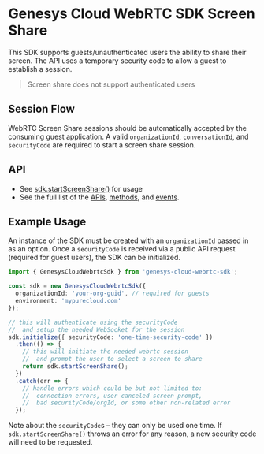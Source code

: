 # Genesys Cloud WebRTC SDK Screen Share

This SDK supports guests/unauthenticated users the ability to share their screen. The API uses a temporary security code to allow a guest to establish a session.

> Screen share does not support authenticated users

## Session Flow

WebRTC Screen Share sessions should be automatically accepted by the consuming guest application. A valid `organizationId`,
`conversationId`, and `securityCode` are required to start a screen share session.

## API

* See [sdk.startScreenShare()] for usage
* See the full list of the [APIs], [methods], and [events].

## Example Usage
An instance of the SDK must be created with an `organizationId` passed in as an option.
Once a `securityCode` is received via a public API request (required for guest users), the SDK can be initialized.

``` ts
import { GenesysCloudWebrtcSdk } from 'genesys-cloud-webrtc-sdk';

const sdk = new GenesysCloudWebrtcSdk({
  organizationId: 'your-org-guid', // required for guests
  environment: 'mypurecloud.com'
});

// this will authenticate using the securityCode
//  and setup the needed WebSocket for the session
sdk.initialize({ securityCode: 'one-time-security-code' })
  .then(() => {
    // this will initiate the needed webrtc session
    //  and prompt the user to select a screen to share
    return sdk.startScreenShare();
  })
  .catch(err => {
    // handle errors which could be but not limited to:
    //  connection errors, user canceled screen prompt,
    //  bad securityCode/orgId, or some other non-related error
  });
```

Note about the `securityCode`s – they can only be used one time. If `sdk.startScreenShare()` throws
an error for any reason, a new security code will need to be requested.

[APIs]: index.md#genesyscloudwebrtcsdk
[sdk.startScreenShare()]: index.md#startscreenshare
[methods]: index.md#methods
[events]: index.md#events
